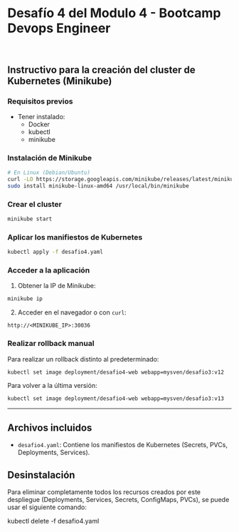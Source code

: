 # Desafío 4 del Modulo 4 - Bootcamp Devops Engineer <br><br>

## Instructivo para la creación del cluster de Kubernetes (Minikube)

### Requisitos previos

- Tener instalado:
  - Docker
  - kubectl
  - minikube

### Instalación de Minikube

```bash
# En Linux (Debian/Ubuntu)
curl -LO https://storage.googleapis.com/minikube/releases/latest/minikube-linux-amd64
sudo install minikube-linux-amd64 /usr/local/bin/minikube
```

### Crear el cluster

```bash
minikube start
```

### Aplicar los manifiestos de Kubernetes

```bash
kubectl apply -f desafio4.yaml
```

### Acceder a la aplicación

1. Obtener la IP de Minikube:

```bash
minikube ip
```

2. Acceder en el navegador o con `curl`:

```
http://<MINIKUBE_IP>:30036
```

### Realizar rollback manual

Para realizar un rollback distinto al predeterminado:

```bash
kubectl set image deployment/desafio4-web webapp=mysven/desafio3:v12
```

Para volver a la última versión:

```bash
kubectl set image deployment/desafio4-web webapp=mysven/desafio3:v13
```

---

## Archivos incluidos

- `desafio4.yaml`: Contiene los manifiestos de Kubernetes (Secrets, PVCs, Deployments, Services).


## Desinstalación 

Para eliminar completamente todos los recursos creados por este despliegue (Deployments, Services, Secrets, ConfigMaps, PVCs), se puede usar el siguiente comando:

kubectl delete -f desafio4.yaml




